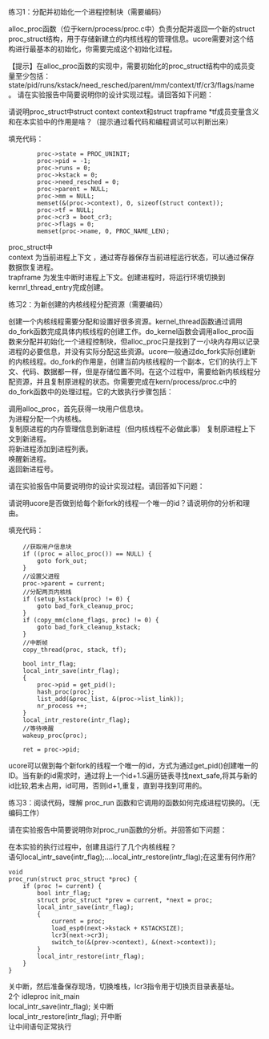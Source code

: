 ﻿

练习1：分配并初始化一个进程控制块（需要编码）

alloc_proc函数（位于kern/process/proc.c中）负责分配并返回一个新的struct proc_struct结构，用于存储新建立的内核线程的管理信息。ucore需要对这个结构进行最基本的初始化，你需要完成这个初始化过程。

【提示】在alloc_proc函数的实现中，需要初始化的proc_struct结构中的成员变量至少包括：state/pid/runs/kstack/need_resched/parent/mm/context/tf/cr3/flags/name。
请在实验报告中简要说明你的设计实现过程。请回答如下问题：

请说明proc_struct中struct context context和struct trapframe *tf成员变量含义和在本实验中的作用是啥？（提示通过看代码和编程调试可以判断出来）
   
填充代码：
```
        proc->state = PROC_UNINIT;
        proc->pid = -1;
        proc->runs = 0;
        proc->kstack = 0;
        proc->need_resched = 0;
        proc->parent = NULL;
        proc->mm = NULL;
        memset(&(proc->context), 0, sizeof(struct context));
        proc->tf = NULL;
        proc->cr3 = boot_cr3;
        proc->flags = 0;
        memset(proc->name, 0, PROC_NAME_LEN);
```

proc_struct中<br>
context 为当前进程上下文 ，通过寄存器保存当前进程运行状态，可以通过保存数据恢复进程。<br> 
trapframe 为发生中断时进程上下文。创建进程时，将运行环境切换到kernrl_thread_entry完成创建。
 
 
练习2：为新创建的内核线程分配资源（需要编码）

创建一个内核线程需要分配和设置好很多资源。kernel_thread函数通过调用do_fork函数完成具体内核线程的创建工作。do_kernel函数会调用alloc_proc函数来分配并初始化一个进程控制块，但alloc_proc只是找到了一小块内存用以记录进程的必要信息，并没有实际分配这些资源。ucore一般通过do_fork实际创建新的内核线程。do_fork的作用是，创建当前内核线程的一个副本，它们的执行上下文、代码、数据都一样，但是存储位置不同。在这个过程中，需要给新内核线程分配资源，并且复制原进程的状态。你需要完成在kern/process/proc.c中的do_fork函数中的处理过程。它的大致执行步骤包括：<br> 

调用alloc_proc，首先获得一块用户信息块。<br> 
为进程分配一个内核栈。<br> 
复制原进程的内存管理信息到新进程（但内核线程不必做此事）
复制原进程上下文到新进程。<br> 
将新进程添加到进程列表。<br> 
唤醒新进程。<br> 
返回新进程号。<br> 

请在实验报告中简要说明你的设计实现过程。请回答如下问题：

请说明ucore是否做到给每个新fork的线程一个唯一的id？请说明你的分析和理由。

填充代码： 
```
	//获取用户信息块
    if ((proc = alloc_proc()) == NULL) {
        goto fork_out;
    }
	//设置父进程
    proc->parent = current;
	//分配两页内核栈
    if (setup_kstack(proc) != 0) {
        goto bad_fork_cleanup_proc;
    }
    if (copy_mm(clone_flags, proc) != 0) {
        goto bad_fork_cleanup_kstack;
    }
	//中断帧
    copy_thread(proc, stack, tf);

    bool intr_flag;
    local_intr_save(intr_flag);
    {
        proc->pid = get_pid();
        hash_proc(proc);
        list_add(&proc_list, &(proc->list_link));
        nr_process ++;
    }
    local_intr_restore(intr_flag);
	//等待唤醒
    wakeup_proc(proc);

    ret = proc->pid;
```
ucore可以做到每个新fork的线程一个唯一的id，方式为通过get_pid()创建唯一的ID。当有新的id需求时，通过将上一个id+1.S遍历链表寻找next_safe,将其与新的id比较,若未占用，id可用，否则id+1,重复，直到寻找到可用的。
	
练习3：阅读代码，理解 proc_run 函数和它调用的函数如何完成进程切换的。（无编码工作）

请在实验报告中简要说明你对proc_run函数的分析。并回答如下问题：

在本实验的执行过程中，创建且运行了几个内核线程？<br> 
语句local_intr_save(intr_flag);....local_intr_restore(intr_flag);在这里有何作用?
```
void
proc_run(struct proc_struct *proc) {
    if (proc != current) {
        bool intr_flag;
        struct proc_struct *prev = current, *next = proc;
        local_intr_save(intr_flag);
        {
            current = proc;
            load_esp0(next->kstack + KSTACKSIZE);
            lcr3(next->cr3);
            switch_to(&(prev->context), &(next->context));
        }
        local_intr_restore(intr_flag);
    }
}
```
关中断，然后准备保存现场，切换堆栈，lcr3指令用于切换页目录表基址。<br>
2个  idleproc  init_main<br>
local_intr_save(intr_flag); 关中断<br>
local_intr_restore(intr_flag); 开中断<br>
让中间语句正常执行

